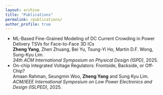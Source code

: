 ```yaml
---
layout: archive
title: "Publications"
permalink: /publications/
author_profile: true
---
```


* ML-Based Fine-Grained Modeling of DC Current Crowding in Power Delivery TSVs for Face-to-Face 3D ICs  
  **Zheng Yang**, Zhen Zhuang, Bei Yu, Tsung-Yi Ho, Martin D.F. Wong, Sung-Kyu Lim.  
  *34th ACM International Symposium on Physical Design (ISPD)*, 2025.
* On-chip Integrated Voltage Regulators: Frontside, Backside, or Off-Chip?  
  Amaan Rahman, Seungmin Woo, **Zheng Yang** and Sung Kyu Lim.  
  *ACM/IEEE International Symposium on Low Power Electronics and Design (ISLPED)*, 2025.


